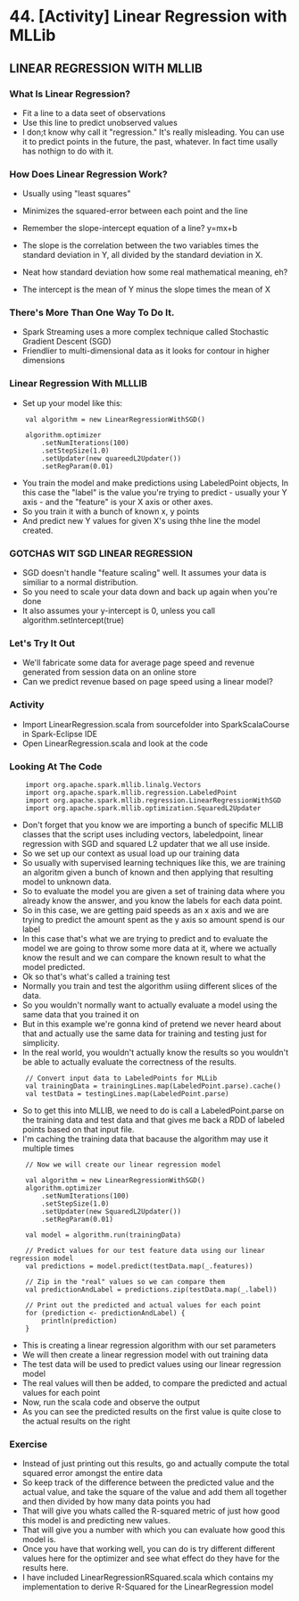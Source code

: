 # 44. [Activity] Linear Regression with MLLib

## LINEAR REGRESSION WITH MLLIB

### What Is Linear Regression?
* Fit a line to a data seet of observations
* Use this line to predict unobserved values
* I don;t know why call it "regression." It's really misleading. You can use it to predict points in the future, the past, whatever. In fact time usally has nothign to do with it.

### How Does Linear Regression Work?
* Usually using "least squares"
* Minimizes the squared-error between each point and the line
* Remember the slope-intercept equation of a line? y=mx+b
* The slope is the correlation between the two variables times the standard deviation in Y, all divided by the standard deviation in X.
 * Neat how standard deviation how some real mathematical meaning, eh?

* The intercept is the mean of Y minus the slope times the mean of X

### There's More Than One Way To Do It.
* Spark Streaming uses a more complex technique called Stochastic Gradient Descent (SGD)
* Friendlier to multi-dimensional data as it looks for contour in higher dimensions

### Linear Regression With MLLLIB
* Set up your model like this:

```
	val algorithm = new LinearRegressionWithSGD()

	algorithm.optimizer
		.setNumIterations(100)
		.setStepSize(1.0)
		.setUpdater(new quareedL2Updater())
		.setRegParam(0.01)
```
* You train the model and make predictions using LabeledPoint objects, In this case the "label" is the value you're trying to predict - usually your Y axis - and the "feature" is your X axis or other axes.
 * So you train it with a bunch of known x, y points
 * And predict new Y values for given X's using thhe line the model created.

### GOTCHAS WIT SGD LINEAR REGRESSION
* SGD doesn't handle "feature scaling" well. It assumes your data is similiar to a normal distribution.
* So you need to scale your data down and back up again when you're done
* It also assumes your y-intercept is 0, unless you call algorithm.setIntercept(true)

### Let's Try It Out
* We'll fabricate some data for average page speed and revenue generated from session data on an online store
* Can we predict revenue based on page speed using a linear model?

### Activity
* Import LinearRegression.scala from sourcefolder into SparkScalaCourse in Spark-Eclipse IDE
* Open LinearRegression.scala and look at the code

### Looking At The Code
```
	import org.apache.spark.mllib.linalg.Vectors
	import org.apache.spark.mllib.regression.LabeledPoint
	import org.apache.spark.mllib.regression.LinearRegressionWithSGD
	import org.apache.spark.mllib.optimization.SquaredL2Updater
```
* Don't forget that you know we are importing a bunch of specific MLLIB classes that the script uses including vectors, labeledpoint, linear regression with SGD and squared L2 updater that we all use inside.
* So we set up our context as usual load up our training data
* So usually with supervised learning techniques like this, we are training an algoritm given a bunch of known and then applying that resulting model to unknown data.
* So to evaluate the model you are given a set of training data where you already know the answer, and you know the labels for each data point.
* So in this case, we are getting paid speeds as an x axis and we are trying to predict the amount spent as the y axis so amount spend is our label
* In this case that's what we are trying to predict and to evaluate the model we are going to throw some more data at it, where we actually know the result and we can compare the known result to what the model predicted.
* Ok so that's what's called a training test
* Normally you train and test the algorithm usiing different slices of the data.
* So you wouldn't normally want to actually evaluate a model using the same data that you trained it on
* But in this example we're gonna kind of pretend we never heard about that and actually use the same data for training and testing just for simplicity.
* In the real world, you wouldn't actually know the results so you wouldn't be able to actually evaluate the correctness of the results.

```
	// Convert input data to LabeledPoints for MLLib
	val trainingData = trainingLines.map(LabeledPoint.parse).cache()
	val testData = testingLines.map(LabeledPoint.parse)
```
* So to get this into MLLIB, we need to do is call a LabeledPoint.parse on the training data and test data and that gives me back a RDD of labeled points based on that input file.
* I'm caching the training data that bacause the algorithm may use it multiple times

```
	// Now we will create our linear regression model

	val algorithm = new LinearRegressionWithSGD()
	algorithm.optimizer
		.setNumIterations(100)
		.setStepSize(1.0)
		.setUpdater(new SquaredL2Updater())
		.setRegParam(0.01)

	val model = algorithm.run(trainingData)

	// Predict values for our test feature data using our linear regression model
	val predictions = model.predict(testData.map(_.features))

	// Zip in the "real" values so we can compare them
	val predictionAndLabel = predictions.zip(testData.map(_.label))

	// Print out the predicted and actual values for each point
	for (prediction <- predictionAndLabel) {
		println(prediction)
	}
```
* This is creating a linear regression algorithm with our set parameters
* We will then create a linear regression model with out training data
* The test data will be used to predict values using our linear regression model
* The real values will then be added, to compare the predicted and actual values for each point
* Now, run the scala code and observe the output
* As you can see the predicted results on the first value is quite close to the actual results on the right

### Exercise
* Instead of just printing out this results, go and actually compute the total squared error amongst the entire data
* So keep track of the difference between the predicted value and the actual value, and take the square of the value and add them all together and then divided by how many data points you had
* That will give you whats called the R-squared metric of just how good this model is and predicting new values.
* That will give you a number with which you can evaluate how good this model is.
* Once you have that working well, you can do is try different different values here for the optimizer and see what effect do they have for the results here.
* I have included LinearRegressionRSquared.scala which contains my implementation to derive R-Squared for the LinearRegression model